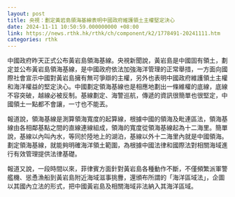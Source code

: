 ```yaml
---
layout: post
title: 央視：劃定黃岩島領海基線表明中國政府維護領土主權堅定決心
date: 2024-11-11 10:50:59.000000000 +08:00
link: https://news.rthk.hk/rthk/ch/component/k2/1778491-20241111.htm
categories: rthk
---
```


中國政府昨天正式公布黃岩島領海基線。央視新聞說，黃岩島是中國固有領土，劃定並公布黃岩島領海基線，是中國政府依法加強海洋管理的正常舉措，一方面向國際社會宣示中國對黃岩島擁有無可爭辯的主權，另外也表明中國政府維護領土主權和海洋權益的堅定決心。中國劃定領海基線也是相應地劃出一條維權的底線，底線不容突破，越線必被反制。基線劃定、海警巡航，傳遞的資訊很簡單也很堅定，中國領土一點都不會讓，一寸也不能丟。

報道說，領海基線是測算領海寬度的起算線，根據中國的領海及毗連區法，領海基線由各相鄰基點之間的直線連線組成，領海的寬度從領海基線起為十二海里。簡單說，基線以內叫內水，等同於陸地上的湖泊，基線以外十二海里內就是中國領海。劃定領海基線，就能夠明確海洋領土範圍，為根據中國法律和國際法對相關海域進行有效管理提供法律基礎。

報道又說，一段時間以來，菲律賓方面針對黃岩島各種動作不斷，不僅頻繁派軍警艦機、慫恿漁船到黃岩島附近海域滋事挑釁，還頒布所謂的「海洋區域法」，企圖以其國內立法的形式，把中國黃岩島及相關海域非法納入其海洋區域。
